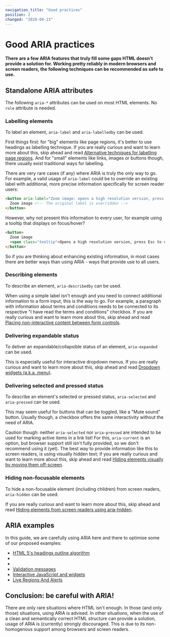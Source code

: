```yaml
---
navigation_title: "Good practices"
position: 2
changed: "2018-04-13"
---
```


# Good ARIA practices

**There are a few ARIA features that truly fill some gaps HTML doesn't provide a solution for. Working pretty reliably in modern browsers and screen readers, the following techniques can be recommended as safe to use.**

## Standalone ARIA attributes

The following `aria-*` attributes can be used on most HTML elements. No `role` attribute is needed.

### Labelling elements

To label an element, `aria-label` and `aria-labelledby` can be used.

First things first: for "big" elements like page regions, it's better to use headings as labelling technique. If you are really curious and want to learn more about this, skip ahead and read [Alternative techniques for labelling page regions](/pages/examples/headings/alternative-techniques). And for "small" elements like links, images or buttons though, there usually exist traditional ways for labelling.

There are very rare cases (if any) where ARIA is truly the only way to go. For example, a valid usage of `aria-label` could be to override an existing label with additional, more precise information specifically for screen reader users:

```html
<button aria-label="Zoom image: opens a high resolution version, press Esc to close">
  Zoom image <!-- The original label is overridden -->
</button>
```

However, why not present this information to every user, for example using a tooltip that displays on focus/hover?

```html
<button>
  Zoom image
  <span class="tooltip">Opens a high resolution version, press Esc to close</span>
</button>
```

So if you are thinking about enhancing existing information, in most cases there are better ways than using ARIA - ways that provide use to all users.

### Describing elements

To describe an element, `aria-describedby` can be used.

When using a simple label isn't enough and you need to connect additional information to a form input, this is the way to go. For example, a paragraph with information about terms and conditions needs to be connected to its respective "I have read the terms and conditions" checkbox. If you are really curious and want to learn more about this, skip ahead and read [Placing non-interactive content between form controls](/pages/examples/forms/non-interactive-content).

### Delivering expandable status

To deliver an expandable/collapsible status of an element, `aria-expanded` can be used.

This is especially useful for interactive dropdown menus. If you are really curious and want to learn more about this, skip ahead and read [Dropdown widgets (a.k.a. menu)](/pages/examples/widgets/dropdown-widgets-a-k-a-menu-).

### Delivering selected and pressed status

To describe an element's selected or pressed status, `aria-selected` and `aria-pressed` can be used.

This may seem useful for buttons that can be toggled, like a "Mute sound" button. Usually though, a checkbox offers the same interactivity without the need of ARIA.

Caution though: neither `aria-selected` nor `aria-pressed` are intended to be used for marking active items in a link list! For this, `aria-current` is an option, but browser support still isn't fully provided, so we don't recommend using it (yet). The best way to provide information like this to screen readers, is using visually hidden text; if you are really curious and want to learn more about this, skip ahead and read [Hiding elements visually by moving them off-screen](/pages/examples/hiding-elements/visually).

### Hiding non-focusable elements

To hide a non-focusable element (including children) from screen readers, `aria-hidden` can be used.

If you are really curious and want to learn more about this, skip ahead and read [Hiding elements from screen readers using aria-hidden](/pages/examples/hiding-elements/from-screen-readers).

## ARIA examples

In this guide, we are carefully using ARIA here and there to optimise some of our proposed examples:

- [HTML 5's headings outline algorithm](/pages/examples/headings/html-5-outline)
- [](@page-81)
- [](@page-106)
- [Validation messages](/pages/examples/forms/validation-messages)
- [Interactive JavaScript and widgets](/pages/examples/widgets)
- [Live Regions And Alerts](/pages/examples/live-regions-and-alerts)

## Conclusion: be careful with ARIA!

There are only rare situations where HTML isn't enough. In those (and only those) situations, using ARIA is advised. In other situations, when the use of a clean and semantically correct HTML structure can provide a solution, usage of ARIA is (currently) strongly discouraged. This is due to its non-homogenous support among browsers and screen readers.